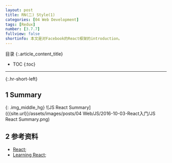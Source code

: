 ```yaml
---
layout: post
title: RN(二) Style(1)
categories: [04 Web Development]
tags: [Redux]
number: [3.7.7]
fullview: false
shortinfo: 本文是对Facebook的React框架的introduction。
---
```

目录
{:.article_content_title}


* TOC
{:toc}

---
{:.hr-short-left}

## 1 Summary ##

{: .img_middle_hg}
![JS React Summary]({{site.url}}/assets/images/posts/04 Web/JS/2016-10-03-React入门/JS React Summary.png)


## 2 参考资料 ##
- [React](https://facebook.github.io/react/);
- [Learning React](https://www.amazon.com/Learning-React-Kirupa-Chinnathambi/dp/0134546318);
